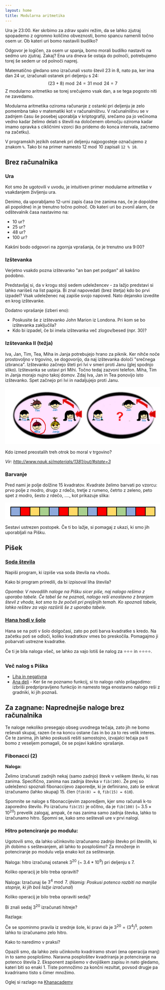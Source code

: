 ```yaml
---
layout: home
title: Modularna aritmetika
---
```


<script type="text/javascript" async
  src="https://cdnjs.cloudflare.com/ajax/libs/mathjax/2.7.7/MathJax.js?config=TeX-MML-AM_CHTML">
</script>

Ura je 23:00. Ker skrbimo za zdrav spalni režim, da se lahko zjutraj spopademo z ogromno količino obveznosti, bomo spancu namenili točno osem ur. Ob kateri uri bomo nastavili budilko?

Odgovor je logičen, za osem ur spanja, bomo morali budilko nastaviti na sedmo uro zjutraj. Zakaj? Ena ura dneva še ostaja do polnoči, potrebujemo torej še sedem ur od polnoči naprej. 

Matematično gledano smo izračunali vsoto števil 23 in 8, nato pa, ker ima dan 24 ur, izračunali ostanek pri deljenju s 24:
$$
(23 + 8) \bmod 24 = 31 \bmod 24 = 7
$$
Z modularno aritmetiko se torej srečujemo vsak dan, a se tega pogosto niti ne zavedamo.

Modularna aritmetika oziroma računanje z ostanki pri deljenju je zelo pomembna tako v matematiki kot v računalništvu.
V računalništvu se v zadnjem času še posebej uporablja v kriptografiji, srečamo pa jo večinoma vedno kadar želimo delati s števili na določenem območju oziroma kadar imamo opravka s cikličnimi vzorci (ko pridemo do konca intervala, začnemo na začetku).

V programskih jezikih ostanek pri deljenju najpogosteje označujemo z znakom `%`. Tako bi na primer namesto $12 \bmod 10$ zapisali `12 % 10`.

## Brez računalnika

### Ura

Kot smo že ugotovili v uvodu, je intuitiven primer modularne aritmetike v vsakdanjem življenju ura. 

Denimo, da uporabljamo 12-urni zapis časa (ne zanima nas, če je dopoldne ali popoldne) in je trenutno točno polnoč. Ob kateri uri bo zvonil alarm, če odštevalnik časa nastavimo na:

* 10 ur? 
* 25 ur?
* 48 ur?
* 100 ur?

Kakšni bodo odgovori na zgornja vprašanja, če je trenutno ura 9:00?


### Izštevanka

Verjetno vsakdo pozna izštevanko "an ban pet podgan" ali kakšno podobno. 

Predstavljaj si, da v krogu stoji sedem udeležencev - za lažjo predstavi si lahko narišeš na list papirja. Bi znal napovedati (brez štetja) kdo bo prvi izpadel? Vsak udeleženec naj zapiše svojo napoved. Nato dejansko izvedite en krog izštevanke.

Dodatno vprašanje (izberi eno):
* Poskusite še z izštevanko John Marion iz Londona. Pri kom se bo izštevanka zaključila?
* Kdo bi izpadel, če bi imela izštevanka več zlogov/besed (npr. 30)? 



### Izštevanka II (težja)

Iva, Jan, Tim, Tea, Miha in Janja potrebujejo hrano za piknik. Ker nihče noče prostovoljno v trgovino, se dogovorijo, da naj izštevanka določi "srečnega izbranca". Izštevanko začnejo šteti pri Ivi v smeri proti Janu (glej spodnjo sliko). Izštevanka se ustavi pri Mihi. Točno tedaj zazvoni telefon. Miha, Tim in Janja morajo nujno takoj domov. Zdaj Iva, Jan in Tea ponovijo isto izštevanko. Spet začnejo pri Ivi in nadaljujejo proti Janu.


![slika](../slike/izstevanka.png)

Kdo izmed preostalih treh otrok bo moral v trgovino?


_Vir: http://www.nauk.si/materials/1381/out/#state=3_


### Barvanje

Pred nami je polje dolžine 15 kvadratov. Kvadrate želimo barvati po vzorcu: prvo polje z modro, drugo z rdečo, tretje z rumeno, četrto z zeleno, peto spet z modro, šesto z rdečo, ...., kot prikazuje slika:

![pobarvano polje](../slike/pobarvano_polje.png)

Sestavi ustrezen postopek. Če ti bo lažje, si pomagaj z ukazi, ki smo jih uporabljali na Pišku.

## Pišek
### [Soda števila](https://pisek.acm.si/contents/4907-1335524310189622543-111084607483962723-1674365692897792648-8239749173422368/)

Napiši program, ki izpiše vsa soda števila na vhodu.

Kako bi program priredili, da bi izpisoval liha števila?

_Opomba: V navodilih naloge na Pišku sicer piše, naj nalogo rešimo z uporabo tabele. Če tabel še ne poznaš, nalogo reši enostavno z branjem števil z vhoda, kot smo to že počeli pri prejšnjih temah. Ko spoznaš tabele, lahko rešitev za vajo razširiš še z uporabo tabele._


### [Hana hodi v šolo](https://pisek.acm.si/contents/4907-319805995281415931-481416162117402159-1958275130846188552/)

Hana se na poti v šolo dolgočasi, zato po poti barva kvadratke s kredo. Na začetku poti se odloči, koliko kvadratkov vmes bo preskočila. Pomagajmo ji pobarvati ustrezne kvadratke.

Če ti je bila naloga všeč, se lahko za vajo lotiš še nalog za ⭐⭐⭐ in ⭐⭐⭐⭐.

### Več nalog s Piška

* [Liha in negativna](https://pisek.acm.si/contents/4907-1335524310189622543-111084607483962723-1674365692897792648-180136988822293284/)
* [Ana deli](https://pisek.acm.si/contents/4907-1335524310189622543-111084607483962723-1618958160109896487-14671061452315435/) - Ker še ne poznamo funkcij, si to nalogo rahlo prilagodimo: izbriši predpripravljeno funkcijo in namesto tega enostavno nalogo reši z gradniki, ki jih poznaš.

## Za zagnane: Naprednejše naloge brez računalnika

Te naloge nekoliko presegajo obseg uvodnega tečaja, zato jih ne bomo reševali skupaj, razen če na koncu ostane čas in bo za to res velik interes. Če te zanima, jih lahko poskusiš rešiti samostojno, izvajalci tečaja pa ti bomo z veseljem pomagali, če se pojavi kakšno vprašanje.

### Fibonacci (2)

**Naloga:**

Želimo izračunati zadnjih nekaj (samo zadnjo) števk v velikem števlu, ki nas zanima.
Specifično, zanima nas zadnja števka v `fib(100)`.
Že prej so udeleženci spoznali fibonaccijevo zaporedje, ki je definirano, zato še enkrat izračunamo (lahko skupaj) 15. člen (`fib(0) = 0`, `fib(15) = 610`).

Spomnite se naloge s fibonaccijevim zaporedjem, kjer smo računali k-to zaporedno število.
Po izračunu `fib(15)` je očitno, da je `fib(100)` (~ $3.5 \times 10^{20}$) prevelik zalogaj, ampak, če nas zanima samo zadnja števka, lahko to izračunamo hitro. Spomni se, kako smo seštevali ure v prvi nalogi.

### Hitro potenciranje po modulu: 

Ugotovili smo, da lahko učinkovito izračunamo zadnjo števko pri številih, ki jih dobimo s seštevanjem, ali lahko to posplošimo?
Za množenje in potenciranje po modulu velja enako kot za seštevanje.


Naloga: hitro izračunaj ostanek $3^{20}$ (~ $3.4 * 10^9$) pri deljenju s 7.

Koliko operacij je bilo treba opraviti?

Naloga: Izračunaj še $3^4 \bmod 7$. (_Namig: Poskusi potenco razbiti na manjše stopnje, ki jih boš lažje izračunal_)

Koliko operacij je bilo treba opraviti sedaj?

Bi znali sedaj $3^{20}$ izračunati hitreje?

Razlaga: 

Če se spominmo pravila iz srednje šole, ki pravi da je $3^{20} = (3^4)^5$, potem lahko to izračunamo zelo hitro.

Kako to naredimo v praksi?

Opazili smo, da lahko zelo učinkovito kvadriramo stvari (ena operacija manj) in to samo posplošimo. Naravna posplošitev kvadriranja je potenciranje na potenco števila 2.
Eksponent zapišemo v dvojiškem zapisu in nato gledamo, kateri biti so enaki 1.
Tiste pomnožimo za končni rezultat, povsod drugje pa kvadriramo tisto s čimer množimo.

Oglej si razlago na [Khanacademy](https://www.khanacademy.org/computing/computer-science/cryptography/modarithmetic/a/fast-modular-exponentiation)